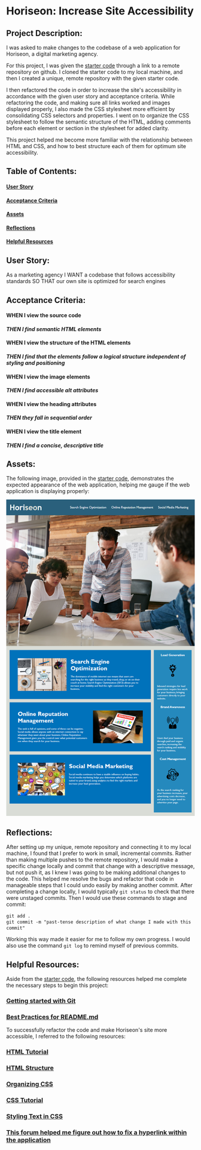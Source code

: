 # **Horiseon: Increase Site Accessibility**

## Project Description:
I was asked to make changes to the codebase of a web application for Horiseon, a digital marketing agency. 

For this project, I was given the [starter code](https://github.com/coding-boot-camp/urban-octo-telegram) through a link to a remote repository on github. I cloned the starter code to my local machine, and then I created a unique, remote repository with the given starter code. 

I then refactored the code in order to increase the site's accessibility in accordance with the given user story and acceptance criteria. While refactoring the code, and making sure all links worked and images displayed properly, I also made the CSS stylesheet more efficient by consolidating CSS selectors and properties. I went on to organize the CSS stylesheet to follow the semantic structure of the HTML, adding comments before each element or section in the stylesheet for added clarity. 

This project helped me become more familiar with the relationship between HTML and CSS, and how to best structure each of them for optimum site accessibility. 

## Table of Contents:
#### [User Story](#User-Story)
#### [Acceptance Criteria](#Acceptance-Criteria)
#### [Assets](#Assets)
#### [Reflections](#Reflections)
#### [Helpful Resources](#Helpful-Resources)


## User Story:
As a marketing agency
I WANT a codebase that follows accessibility standards
SO THAT our own site is optimized for search engines 

## Acceptance Criteria: 

#### WHEN I view the source code
#### *THEN I find semantic HTML elements*
#### WHEN I view the structure of the HTML elements 
#### *THEN I find that the elements follow a logical structure independent of styling and positioning*
#### WHEN I view the image elements 
#### *THEN I find accessible alt attributes*
#### WHEN I view the heading attributes
#### *THEN they fall in sequential order*
#### WHEN I view the title element 
#### *THEN I find a concise, descriptive title*

## Assets:
The following image, provided in the [starter code](https://github.com/coding-boot-camp/urban-octo-telegram), demonstrates the expected appearance of the web application, helping me gauge if the web application is displaying properly:

![Getting Started](./image.png)

## Reflections:
After setting up my unique, remote repository and connecting it to my local machine, I found that I prefer to work in small, incremental commits. Rather than making multiple pushes to the remote repository, I would make a specific change locally and commit that change with a descriptive message, but not push it, as I knew I was going to be making additional changes to the code. This helped me resolve the bugs and refactor that code in manageable steps that I could undo easily by making another commit. After completing a change locally, I would typically `git status` to check that there were unstaged commits. Then I would use these commands to stage and commit:
```
git add .
git commit -m "past-tense description of what change I made with this commit"
```
Working this way made it easier for me to follow my own progress. I would also use the command `git log` to remind myself of previous commits. 


## Helpful Resources:
Aside from the [starter code](https://github.com/coding-boot-camp/urban-octo-telegram), the following resources helped me complete the necessary steps to begin this project:
### [Getting started with Git](https://coding-boot-camp.github.io/full-stack/git/getting-started-with-git)
### [Best Practices for README.md](https://coding-boot-camp.github.io/full-stack/github/professional-readme-guide)

To successfully refactor the code and make Horiseon's site more accessible, I referred to the following resources:
### [HTML Tutorial](https://www.w3schools.com/html/?tag=search%20engine%20optimization)
### [HTML Structure](https://www.freecodecamp.org/news/html-best-practices/#:~:text=It%20is%20best%20practice%20to,and%20elements%20instead)
### [Organizing CSS](https://developer.mozilla.org/en-US/docs/Learn/CSS/Building_blocks/Organizing)
### [CSS Tutorial](https://www.w3schools.com/csS/default.asp)
### [Styling Text in CSS](https://developer.mozilla.org/en-US/docs/Learn/CSS/Styling_text/Fundamentals)
### [This forum helped me figure out how to fix a hyperlink within the application](https://stackoverflow.com/questions/2835140/how-do-i-link-to-part-of-a-page-hash)

